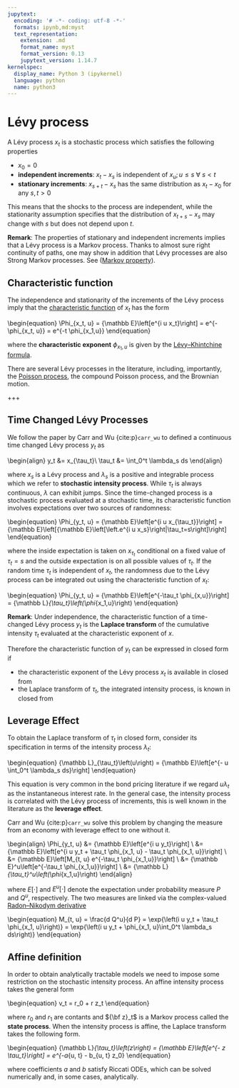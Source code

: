 ```yaml
---
jupytext:
  encoding: '# -*- coding: utf-8 -*-'
  formats: ipynb,md:myst
  text_representation:
    extension: .md
    format_name: myst
    format_version: 0.13
    jupytext_version: 1.14.7
kernelspec:
  display_name: Python 3 (ipykernel)
  language: python
  name: python3
---
```


# Lévy process
A Lévy process $x_t$ is a stochastic process which satisfies the following properties

* $x_0 = 0$
* **independent increments**: $x_t - x_s$ is independent of $x_u; u \le s\ \forall\ s < t$
* **stationary increments**: $x_{s+t} - x_s$ has the same distribution as $x_t - x_0$ for any $s,t > 0$

This means that the shocks to the process are independent, while the stationarity assumption specifies that the distribution of $x_{t+s} - x_s$ may change with $s$ but does not depend upon $t$.

**Remark**: The properties of stationary and independent increments implies that a Lévy process is a Markov process.
Thanks to almost sure right continuity of paths, one may show in addition that Lévy processes are also
Strong Markov processes. See ([Markov property](https://en.wikipedia.org/wiki/Markov_property)).

## Characteristic function

The independence and stationarity of the increments of the Lévy process imply that the [characteristic function](./characteristic.md) of $x_t$ has the form

\begin{equation}
 \Phi_{x_t, u} = {\mathbb E}\left[e^{i u x_t}\right] = e^{-\phi_{x_t, u}} = e^{-t \phi_{x_1,u}}
\end{equation}

where the **characteristic exponent** $\phi_{x_1,u}$ is given by the [Lévy–Khintchine formula](https://en.wikipedia.org/wiki/L%C3%A9vy_process).

There are several Lévy processes in the literature, including, importantly, the [Poisson process](./poisson.md), the compound Poisson process, and the Brownian motion.

+++

## Time Changed Lévy Processes

We follow the paper by Carr and Wu {cite:p}`carr_wu` to defined a continuous time changed Lévy process $y_t$ as

\begin{align}
y_t &= x_{\tau_t}\\
\tau_t &= \int_0^t \lambda_s ds
\end{align}

where $x_s$ is a Lévy process and $\lambda_s$ is a positive and integrable process which we refer to **stochastic intensity process**.
While $\tau_t$ is always continuous, $\lambda$ can exhibit jumps. Since the time-changed process is a stochastic process evaluated at a stochastic time, its characteristic function involves expectations over two sources of randomness:

\begin{equation}
 \Phi_{y_t, u} = {\mathbb E}\left[e^{i u x_{\tau_t}}\right] = {\mathbb E}\left[{\mathbb E}\left[\left.e^{i u x_s}\right|\tau_t=s\right]\right]
\end{equation}

where the inside expectation is taken on $x_{\tau_t}$ conditional on a fixed value of $\tau_t = s$ and the outside expectation is on all possible values of $\tau_t$. If the random time $\tau_t$ is independent of $x_t$, the randomness due to the Lévy process can be integrated out using the characteristic function of $x_t$:

\begin{equation}
\Phi_{y_t, u} = {\mathbb E}\left[e^{-\tau_t \phi_{x,u}}\right] = {\mathbb L}_{\tau_t}\left(\phi_{x_1,u}\right)
\end{equation}

**Remark**: Under independence, the characteristic function of a time-changed Lévy process $y_t$ is the **Laplace transform** of the cumulative intensity $\tau_t$ evaluated at the characteristic exponent of $x$.

Therefore the characteristic function of $y_t$ can be expressed in closed form if

* the characteristic exponent of the Lévy process $x_t$ is available in closed from
* the Laplace transform of $\tau_t$, the integrated intensity process, is known in closed from

## Leverage Effect

To obtain the Laplace transform  of $\tau_t$ in closed form, consider its specification in terms of the intensity process $\lambda_t$:

\begin{equation}
{\mathbb L}_{\tau_t}\left(u\right) = {\mathbb E}\left[e^{- u \int_0^t \lambda_s ds}\right]
\end{equation}

This equation is very common in the bond pricing literature if we regard $u\lambda_t$ as the instantaneous interest rate.
In the general case, the intensity process is correlated with the Lévy process of increments, this is well
known in the literature as the **leverage effect**.

Carr and Wu {cite:p}`carr_wu` solve this problem by changing the measure from an economy with leverage effect to one without it.

\begin{align}
\Phi_{y_t, u} &= {\mathbb E}\left[e^{i u y_t}\right] \\
     &= {\mathbb E}\left[e^{i u y_t + \tau_t \phi_{x_1, u} - \tau_t \phi_{x_1, u}}\right] \\
     &= {\mathbb E}\left[M_{t, u} e^{-\tau_t \phi_{x_1,u}}\right] \\
     &= {\mathbb E}^u\left[e^{-\tau_t \phi_{x_1,u}}\right] \\
     &= {\mathbb L}_{\tau_t}^u\left(\phi_{x_1,u}\right)
\end{align}

where $E[\cdot]$ and $E^u[\cdot]$ denote the expectation under probability measure $P$ and $Q^u$, respectively. The two measures are linked via
the complex-valued [Radon–Nikodym derivative](https://en.wikipedia.org/wiki/Radon%E2%80%93Nikodym_theorem#Radon%E2%80%93Nikodym_derivative)

\begin{equation}
M_{t, u} = \frac{d Q^u}{d P} = \exp{\left(i u y_t + \tau_t \phi_{x_1, u}\right)} = \exp{\left(i u y_t + \phi_{x_1, u}\int_0^t \lambda_s ds\right)}
\end{equation}

## Affine definition

In order to obtain analytically tractable models we need to impose some restriction on the stochastic intensity process.
An affine intensity process takes the general form

\begin{equation}
    v_t = r_0 + r z_t
\end{equation}

where $r_0$ and $r_1$ are contants and ${\bf z}_t$ is a Markov process called the **state process**.
When the intensity process is affine, the Laplace transform takes the following form.

\begin{equation}
{\mathbb L}_{\tau_t}\left(z\right) = {\mathbb E}\left[e^{- z \tau_t}\right] = e^{-a_{u, t} - b_{u, t} z_0}
\end{equation}

where coefficients $a$ and $b$ satisfy Riccati ODEs, which can be solved numerically and, in some cases, analytically.

```{code-cell} ipython3

```

